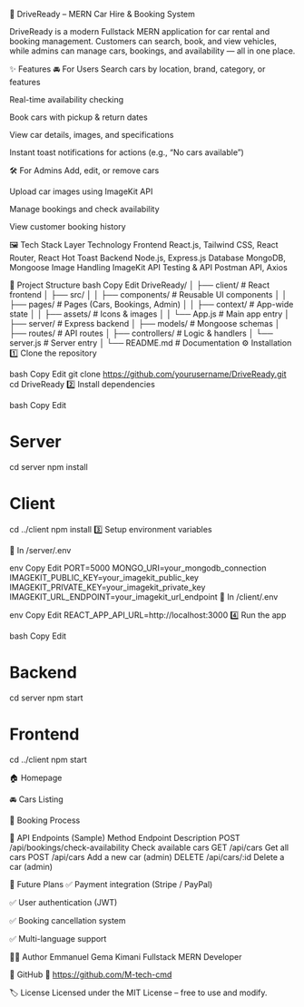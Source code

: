 🚗 DriveReady – MERN Car Hire & Booking System





DriveReady is a modern Fullstack MERN application for car rental and booking management.
Customers can search, book, and view vehicles, while admins can manage cars, bookings, and availability — all in one place.

✨ Features
🚘 For Users
Search cars by location, brand, category, or features

Real-time availability checking

Book cars with pickup & return dates

View car details, images, and specifications

Instant toast notifications for actions (e.g., “No cars available”)

🛠 For Admins
Add, edit, or remove cars

Upload car images using ImageKit API

Manage bookings and check availability

View customer booking history

🖼 Tech Stack
Layer	Technology
Frontend	React.js, Tailwind CSS, React Router, React Hot Toast
Backend	Node.js, Express.js
Database	MongoDB, Mongoose
Image Handling	ImageKit API
Testing & API	Postman API, Axios

📂 Project Structure
bash
Copy
Edit
DriveReady/
│
├── client/          # React frontend
│   ├── src/
│   │   ├── components/  # Reusable UI components
│   │   ├── pages/       # Pages (Cars, Bookings, Admin)
│   │   ├── context/     # App-wide state
│   │   ├── assets/      # Icons & images
│   │   └── App.js       # Main app entry
│
├── server/          # Express backend
│   ├── models/      # Mongoose schemas
│   ├── routes/      # API routes
│   ├── controllers/ # Logic & handlers
│   └── server.js    # Server entry
│
└── README.md        # Documentation
⚙️ Installation
1️⃣ Clone the repository

bash
Copy
Edit
git clone https://github.com/yourusername/DriveReady.git
cd DriveReady
2️⃣ Install dependencies

bash
Copy
Edit
# Server
cd server
npm install

# Client
cd ../client
npm install
3️⃣ Setup environment variables

📌 In /server/.env

env
Copy
Edit
PORT=5000
MONGO_URI=your_mongodb_connection
IMAGEKIT_PUBLIC_KEY=your_imagekit_public_key
IMAGEKIT_PRIVATE_KEY=your_imagekit_private_key
IMAGEKIT_URL_ENDPOINT=your_imagekit_url_endpoint
📌 In /client/.env

env
Copy
Edit
REACT_APP_API_URL=http://localhost:3000
4️⃣ Run the app

bash
Copy
Edit
# Backend
cd server
npm start

# Frontend
cd ../client
npm start

🏠 Homepage

🚘 Cars Listing

📅 Booking Process

📌 API Endpoints (Sample)
Method	Endpoint	Description
POST	/api/bookings/check-availability	Check available cars
GET	/api/cars	Get all cars
POST	/api/cars	Add a new car (admin)
DELETE	/api/cars/:id	Delete a car (admin)

🚀 Future Plans
✅ Payment integration (Stripe / PayPal)

✅ User authentication (JWT)

✅ Booking cancellation system

✅ Multi-language support

👨‍💻 Author
Emmanuel Gema Kimani
Fullstack MERN Developer 

🔗 GitHub
📧 https://github.com/M-tech-cmd

🏷 License
Licensed under the MIT License – free to use and modify.